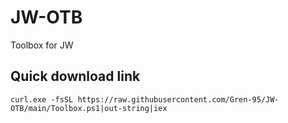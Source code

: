 # JW-OTB
Toolbox for JW

## Quick download link
`curl.exe -fsSL https://raw.githubusercontent.com/Gren-95/JW-OTB/main/Toolbox.ps1|out-string|iex`
